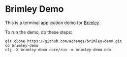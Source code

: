 # Brimley Demo

This is a terminal application demo for
[Brimley](https://github.com/achengs/brimley)

To run the demo, do these steps:
```
git clone https://github.com/achengs/brimley-demo.git
cd brimley-demo
clj -X brimley-demo.core/run -m brimley-demo.edn
```

